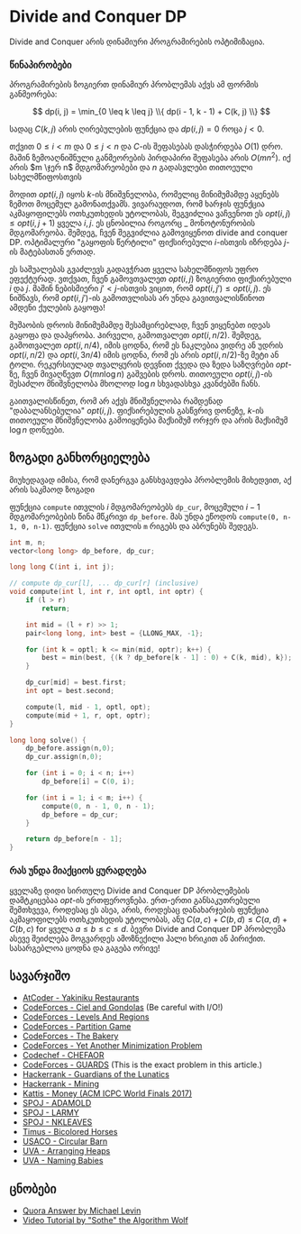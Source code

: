 
# Divide and Conquer DP

Divide and Conquer არის დინამიური პროგრამირების ოპტიმიზაცია.

### წინაპირობები
პროგრამირების ზოგიერთ დინამიურ პრობლემას აქვს ამ ფორმის განმეორება:

$$
dp(i, j) = \min_{0 \leq k \leq j} \\{ dp(i - 1, k - 1) + C(k, j) \\}
$$

სადაც $C(k, j)$ არის ღირებულების ფუნქცია და $dp(i, j) = 0$ როცა $j \lt 0$.

თქვით $0 \leq i \lt m$ და $0 \leq j \lt n$ და $C$-ის შეფასებას დასჭირდება $O(1)$
დრო. მაშინ ზემოაღნიშნული განმეორების პირდაპირი შეფასება არის $O(m n^2)$. იქ
არის $m \ჯერ n$ მდგომარეობები და $n$ გადასვლები თითოეული სახელმწიფოსთვის

მოდით $opt(i, j)$ იყოს $k$-ის მნიშვნელობა, რომელიც მინიმუმამდე აყენებს ზემოთ მოცემულ გამონათქვამს. ვივარაუდოთ, რომ
ხარჯის ფუნქცია აკმაყოფილებს ოთხკუთხედის უტოლობას, შეგვიძლია ვაჩვენოთ ეს
$opt(i, j) \leq opt(i, j + 1)$ ყველა $i, j$. ეს ცნობილია როგორც _ მონოტონურობის მდგომარეობა.
შემდეგ, ჩვენ შეგვიძლია გამოვიყენოთ divide and conquer DP. ოპტიმალური
"გაყოფის წერტილი" ფიქსირებული $i$-ისთვის იზრდება $j$-ის მატებასთან ერთად.

ეს საშუალებას გვაძლევს გადავჭრათ ყველა სახელმწიფოს უფრო ეფექტურად. ვთქვათ, ჩვენ გამოვთვალეთ $opt(i, j)$
ზოგიერთი ფიქსირებული $i$ და $j$. მაშინ ნებისმიერი $j' < j$-ისთვის ვიცით, რომ $opt(i, j') \leq opt(i, j)$.
ეს ნიშნავს, რომ $opt(i, j')$-ის გამოთვლისას არ უნდა გავითვალისწინოთ ამდენი
ქულების გაყოფა!

მუშაობის დროის მინიმუმამდე შესამცირებლად, ჩვენ ვიყენებთ იდეას გაყოფა და დაპყრობა. Პირველი,
გამოთვალეთ $opt(i, n / 2)$. შემდეგ, გამოთვალეთ $opt(i, n / 4)$, იმის ცოდნა, რომ ეს ნაკლებია
ვიდრე ან უდრის $opt(i, n / 2)$ და $opt(i, 3 n / 4)$ იმის ცოდნა, რომ ეს არის
$opt(i, n / 2)$-ზე მეტი ან ტოლი. რეკურსიულად თვალყურის დევნით
ქვედა და ზედა საზღვრები $opt$-ზე, ჩვენ მივაღწევთ $O(m n \log n)$ გაშვების დროს. თითოეული
$opt(i, j)$-ის შესაძლო მნიშვნელობა მხოლოდ $\log n$ სხვადასხვა კვანძებში ჩანს.

გაითვალისწინეთ, რომ არ აქვს მნიშვნელობა რამდენად "დაბალანსებულია" $opt(i, j)$. ფიქსირებულის გასწვრივ
დონეზე, $k$-ის თითოეული მნიშვნელობა გამოიყენება მაქსიმუმ ორჯერ და არის მაქსიმუმ $\log n$
დონეები.

## ზოგადი განხორციელება

მიუხედავად იმისა, რომ დანერგვა განსხვავდება პრობლემის მიხედვით, აქ არის საკმაოდ ზოგადი

ფუნქცია `compute` ითვლის $i$ მდგომარეობებს `dp_cur`, მოცემული $i-1$ მდგომარეობების წინა მწკრივი `dp_before`.
მას უნდა ეწოდოს `compute(0, n-1, 0, n-1)`. ფუნქცია `solve` ითვლის `m` რიგებს და აბრუნებს შედეგს.


```{.cpp file=divide_and_conquer_dp}
int m, n;
vector<long long> dp_before, dp_cur;

long long C(int i, int j);

// compute dp_cur[l], ... dp_cur[r] (inclusive)
void compute(int l, int r, int optl, int optr) {
    if (l > r)
        return;

    int mid = (l + r) >> 1;
    pair<long long, int> best = {LLONG_MAX, -1};

    for (int k = optl; k <= min(mid, optr); k++) {
        best = min(best, {(k ? dp_before[k - 1] : 0) + C(k, mid), k});
    }

    dp_cur[mid] = best.first;
    int opt = best.second;

    compute(l, mid - 1, optl, opt);
    compute(mid + 1, r, opt, optr);
}

long long solve() {
    dp_before.assign(n,0);
    dp_cur.assign(n,0);

    for (int i = 0; i < n; i++)
        dp_before[i] = C(0, i);

    for (int i = 1; i < m; i++) {
        compute(0, n - 1, 0, n - 1);
        dp_before = dp_cur;
    }

    return dp_before[n - 1];
}
```

### რას უნდა მიაქციოს ყურადღება

ყველაზე დიდი სირთულე Divide and Conquer DP პრობლემების დამტკიცებაა
$opt$-ის ერთფეროვნება. ერთ-ერთი განსაკუთრებული შემთხვევა, როდესაც ეს ასეა, არის, როდესაც დანახარჯების ფუნქცია აკმაყოფილებს ოთხკუთხედის უტოლობას, ანუ $C(a, c) + C(b, d) \leq C(a, d) + C(b, c)$ for ყველა $a \leq b \leq c \leq d$.
ბევრი Divide and Conquer DP პრობლემა ასევე შეიძლება მოგვარდეს ამოზნექილი ჰალი ხრიკით ან პირიქით. სასარგებლოა ცოდნა და გაგება
ორივე!

## სავარჯიშო
- [AtCoder - Yakiniku Restaurants](https://atcoder.jp/contests/arc067/tasks/arc067_d)
- [CodeForces - Ciel and Gondolas](https://codeforces.com/contest/321/problem/E) (Be careful with I/O!)
- [CodeForces - Levels And Regions](https://codeforces.com/problemset/problem/673/E)
- [CodeForces - Partition Game](https://codeforces.com/contest/1527/problem/E)
- [CodeForces - The Bakery](https://codeforces.com/problemset/problem/834/D)
- [CodeForces - Yet Another Minimization Problem](https://codeforces.com/contest/868/problem/F)
- [Codechef - CHEFAOR](https://www.codechef.com/problems/CHEFAOR)
- [CodeForces - GUARDS](https://codeforces.com/gym/103536/problem/A) (This is the exact problem in this article.)
- [Hackerrank - Guardians of the Lunatics](https://www.hackerrank.com/contests/ioi-2014-practice-contest-2/challenges/guardians-lunatics-ioi14)
- [Hackerrank - Mining](https://www.hackerrank.com/contests/world-codesprint-5/challenges/mining)
- [Kattis - Money (ACM ICPC World Finals 2017)](https://open.kattis.com/problems/money)
- [SPOJ - ADAMOLD](https://www.spoj.com/problems/ADAMOLD/)
- [SPOJ - LARMY](https://www.spoj.com/problems/LARMY/)
- [SPOJ - NKLEAVES](https://www.spoj.com/problems/NKLEAVES/)
- [Timus - Bicolored Horses](https://acm.timus.ru/problem.aspx?space=1&num=1167)
- [USACO - Circular Barn](http://www.usaco.org/index.php?page=viewproblem2&cpid=616)
- [UVA - Arranging Heaps](https://onlinejudge.org/external/125/12524.pdf)
- [UVA - Naming Babies](https://onlinejudge.org/external/125/12594.pdf)



## ცნობები
- [Quora Answer by Michael Levin](https://www.quora.com/What-is-divide-and-conquer-optimization-in-dynamic-programming)
- [Video Tutorial by "Sothe" the Algorithm Wolf](https://www.youtube.com/watch?v=wLXEWuDWnzI)
